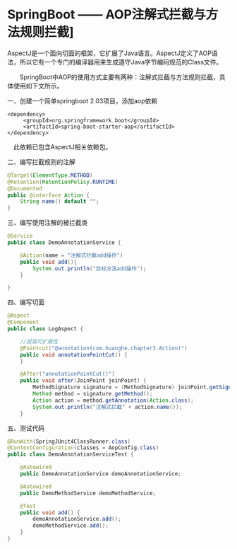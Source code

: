 # SpringBoot —— AOP注解式拦截与方法规则拦截]

AspectJ是一个面向切面的框架，它扩展了Java语言。AspectJ定义了AOP语法，所以它有一个专门的编译器用来生成遵守Java字节编码规范的Class文件。

　　SpringBoot中AOP的使用方式主要有两种：注解式拦截与方法规则拦截，具体使用如下文所示。

一、创建一个简单springboot 2.03项目，添加aop依赖

```
<dependency>
     <groupId>org.springframework.boot</groupId>
     <artifactId>spring-boot-starter-aop</artifactId>
</dependency>
```

　此依赖已包含AspectJ相关依赖包。

二、编写拦截规则的注解

```java
@Target(ElementType.METHOD)
@Retention(RetentionPolicy.RUNTIME)
@Documented
public @interface Action {
    String name() default "";
}
```

三、编写使用注解的被拦截类

```java
@Service
public class DemoAnnotationService {

    @Action(name = "注解式拦截add操作")
    public void add(){
        System.out.println("目标方法add操作");
    }

}
```

四、编写切面

```java
@Aspect
@Component
public class LogAspect {

    //提高可扩展性
    @Pointcut("@annotation(com.huanghe.chapter3.Action)")
    public void annotationPointCut() {
    }

    @After("annotationPointCut()")
    public void after(JoinPoint joinPoint) {
        MethodSignature signature = (MethodSignature) joinPoint.getSignature();
        Method method = signature.getMethod();
        Action action = method.getAnnotation(Action.class);
        System.out.println("注解式拦截" + action.name());
    }
```

五、测试代码

```java
@RunWith(SpringJUnit4ClassRunner.class)
@ContextConfiguration(classes = AopConfig.class)
public class DemoAnnotationServiceTest {

    @Autowired
    public DemoAnnotationService demoAnnotationService;

    @Autowired
    public DemoMethodService demoMethodService;

    @Test
    public void add() {
        demoAnnotationService.add();
        demoMethodService.add();
    }
}
```



